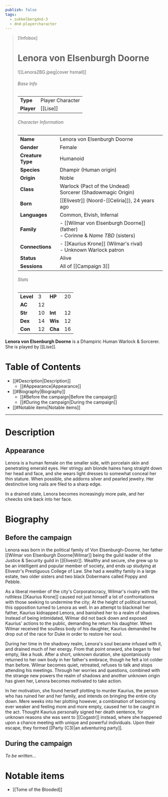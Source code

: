 ```yaml
---
publish: false
tags:
  - sukkelbergdnd-3
  - dnd-playercharacter
---
```

> [!infobox]  
> # Lenora von Elsenburgh Doorne
> ![[Lenora2BG.jpeg|cover hsmall]]  
> ###### Base Info
> | | |  
> |---|---|  
> | **Type** | Player Character |
> | **Player** | [[Lise]] |
> ###### Character Information  
> | | |  
> |---|---|  
> | **Name** | Lenora von Elsenburgh Doorne |
> | **Gender** | Female | 
> | **Creature Type** | Humanoid |
> | **Species** | Dhampir (Human origin) |  
> | **Origin** | Noble |
> | **Class** | Warlock (Pact of the Undead)<br>Sorcerer (Shadowmagic Origin) |  
> | **Born** | [[Elivestr]] (Noord-[[Celiria]]), 24 years ago |  
> | **Languages** | Common, Elvish, Infernal |  
> | **Family** | - [[Wilmar von Elsenburgh Doorne]] (father)<br>- Corinne & *Name TBD* (sisters) |
> | **Connections** | - [[Kaurius Krone]] (Wilmar's rival)<br>- Unknown Warlock patron |
> | **Status** | Alive |
> | **Sessions** | All of [[Campaign 3]] |
> ###### Stats
> | | | | |
> |---|---|---|---|
> | **Level** | 3 | **HP** | 20 |
> | **AC** | 12 | | |
> | **Str** | 10 | **Int** | 12 |
> | **Dex** | 14 | **Wis** | 12 |
> | **Con** | 12 | **Cha** | 16 |

**Lenora von Elsenburgh Doorne** is a Dhampiric Human Warlock & Sorcerer. She is played by [[Lise]]. 
# Table of Contents
- [[#Description|Description]]
	- [[#Appearance|Appearance]]
- [[#Biography|Biography]]
	- [[#Before the campaign|Before the campaign]]
	- [[#During the campaign|During the campaign]]
- [[#Notable items|Notable items]]
***
# Description
## Appearance
Lenora is a human female on the smaller side, with porcelain skin and penetrating emerald eyes. Her stringy ash blonde haires hang straight down her head and face, and she wears light dresses to somewhat conceal her thin stature. When possible, she addorns silver and pearled jewelry. Her destinctive long nails are filed to a sharp edge.

In a drained state, Lenora becomes increasingly more pale, and her cheecks sink back into her face.
# Biography
## Before the campaign
Lenora was born in the political family of Von Elsenburgh-Doorne, her father [[Wilmar von Elsenburgh Doorne|Wilmar]] being the guild leader of the Justice & Security guild in [[Elivestr]]. Wealthy and secure, she grew up to be an intelligent and popular member of society, and ends up studying at Elivestr's Prestiguous College of Law. She had a wealthy family in a large estate, two older sisters and two black Dobermans called Poppy and Pebble.

As a liberal member of the city's Corporatocracy, Wilmar's rivalry with the ruthless [[Kaurius Krone]] caused not just himself a lot of confrontations with those seeking to undermine the city; At the height of political turmoil, this opposition turned to Lenora as well. In an attempt to blackmail her father, Kaurius kidnapped Lenora, and banished her to a realm of shadows. Instead of being intimidated, Wilmar did not back down and exposed Kaurius' actions to the public, demanding he return his daughter. When Wilmar received the soulless body of his daughter, Kaurius demanded he drop out of the race for Duke in order to restore her soul. 

During her time in the shadowy realm, Lenora's soul became infused with it, and drained much of her energy. From that point onward, she began to feel empty, like a husk. After a short, unknown duration, she spontaniously returned to her own body in her father's embrace, though he felt a lot colder than before. Wilmar becomes quiet, retreated, refuses to talk and stops attending his meetings. Through her worries and questions, combined with the strange new powers the realm of shadows and another unknown origin has given her, Lenora becomes motivated to take action.

In her motivation, she found herself plotting to murder Kaurius, the person who has ruined her and her family, and intends on bringing the entire city down. Mere weeks into her plotting however, a combination of becoming ever weaker and feeling more and more empty, caused her to be caught in the act. Thought Kaurius personally signed her death sentence, for unknown reasons she was sent to [[Cogastr]] instead, where she happened upon a chance meeting with unique and powerful individuals. Upon their escape, they formed [[Party (C3)|an adventuring party]].
## During the campaign
*To be written...*
# Notable items
- [[Tome of the Blooded]]
